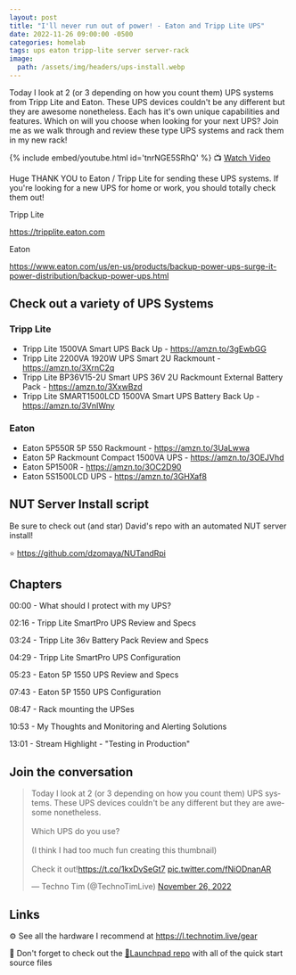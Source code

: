 ```yaml
---
layout: post
title: "I'll never run out of power! - Eaton and Tripp Lite UPS"
date: 2022-11-26 09:00:00 -0500
categories: homelab
tags: ups eaton tripp-lite server server-rack
image:
  path: /assets/img/headers/ups-install.webp
---
```


Today I look at 2 (or 3 depending on how you count them) UPS systems from Tripp Lite and Eaton.  These UPS devices couldn't be any different but they are awesome nonetheless.  Each has it's own unique capabilities and features.  Which on will you choose when looking for your next UPS?  Join me as we walk through and review these type UPS systems and rack them in my new rack!

{% include embed/youtube.html id='tnrNGE5SRhQ' %}
📺 [Watch Video](https://www.youtube.com/watch?v=tnrNGE5SRhQ)

Huge THANK YOU to Eaton / Tripp Lite for sending these UPS systems.  If you're looking for a new UPS for home or work, you should totally check them out!

Tripp Lite

<https://tripplite.eaton.com>

Eaton

<https://www.eaton.com/us/en-us/products/backup-power-ups-surge-it-power-distribution/backup-power-ups.html>

## Check out a variety of UPS Systems

### Tripp Lite

- Tripp Lite 1500VA Smart UPS Back Up - <https://amzn.to/3gEwbGG>
- Tripp Lite 2200VA 1920W UPS Smart 2U Rackmount - <https://amzn.to/3XrnC2q>
- Tripp Lite BP36V15-2U Smart UPS 36V 2U Rackmount External Battery Pack - <https://amzn.to/3XxwBzd>
- Tripp Lite SMART1500LCD 1500VA Smart UPS Battery Back Up - <https://amzn.to/3VnIWny>

### Eaton

- Eaton 5P550R 5P 550 Rackmount  - <https://amzn.to/3UaLwwa>
- Eaton 5P Rackmount Compact 1500VA UPS  -  <https://amzn.to/3OEJVhd>
- Eaton 5P1500R - <https://amzn.to/3OC2D90>
- Eaton 5S1500LCD UPS  - <https://amzn.to/3GHXaf8>

## NUT Server Install script

Be sure to check out (and star) David's repo with an automated NUT server install!

⭐ <https://github.com/dzomaya/NUTandRpi>

## Chapters

00:00 - What should I protect with my UPS?

02:16 - Tripp Lite SmartPro UPS Review and Specs

03:24 - Tripp Lite 36v Battery Pack Review and Specs

04:29 - Tripp Lite SmartPro UPS Configuration

05:23 - Eaton 5P 1550 UPS Review and Specs

07:43 - Eaton 5P 1550 UPS Configuration

08:47 - Rack mounting the UPSes

10:53 - My Thoughts and Monitoring and Alerting Solutions

13:01 - Stream Highlight - "Testing in Production"

## Join the conversation

<blockquote class="twitter-tweet" data-dnt="true" data-theme="dark"><p lang="en" dir="ltr">Today I look at 2 (or 3 depending on how you count them) UPS systems. These UPS devices couldn&#39;t be any different but they are awesome nonetheless.<br><br>Which UPS do you use? <br> <br>(I think I had too much fun creating this thumbnail) <br><br>Check it out!<a href="https://t.co/1kxDvSeGt7">https://t.co/1kxDvSeGt7</a> <a href="https://t.co/fNiODnanAR">pic.twitter.com/fNiODnanAR</a></p>&mdash; Techno Tim (@TechnoTimLive) <a href="https://twitter.com/TechnoTimLive/status/1596578938133831682?ref_src=twsrc%5Etfw">November 26, 2022</a></blockquote> <script async src="https://platform.twitter.com/widgets.js" charset="utf-8"></script>

## Links

⚙️ See all the hardware I recommend at <https://l.technotim.live/gear>

🚀 Don't forget to check out the [🚀Launchpad repo](https://l.technotim.live/quick-start) with all of the quick start source files
